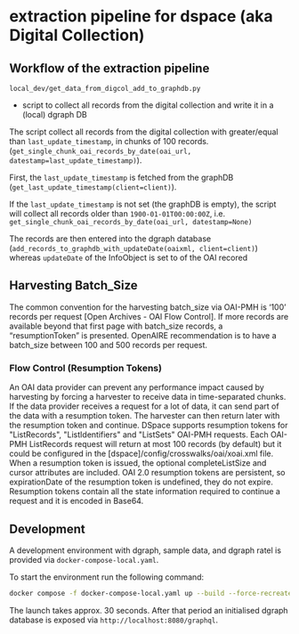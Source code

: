 # extraction pipeline for dspace (aka Digital Collection)

## Workflow of the extraction pipeline
`local_dev/get_data_from_digcol_add_to_graphdb.py` 
- script to collect all records from the digital collection and write it in a (local) dgraph DB

The script collect all records from the digital collection with <datestamp> greater/equal than `last_update_timestamp`, in chunks of 100 records. (`get_single_chunk_oai_records_by_date(oai_url, datestamp=last_update_timestamp)`).

First, the `last_update_timestamp` is fetched from the graphDB (`get_last_update_timestamp(client=client)`).

If the `last_update_timestamp` is not set (the graphDB is empty), the script will collect all records older than `1900-01-01T00:00:00Z`, i.e. `get_single_chunk_oai_records_by_date(oai_url, datestamp=None)`

The records are then entered into the dgraph database (`add_records_to_graphdb_with_updateDate(oaixml, client=client)`) whereas `updateDate` of the InfoObject is set to <datestamp> of the OAI recored  

## Harvesting Batch_Size

The common convention for the harvesting batch_size via OAI-PMH is ‘100’ records per request [Open Archives - OAI Flow Control]. If more records are available beyond that first page with batch_size records, a “resumptionToken” is presented. OpenAIRE recommendation is to have a batch_size between 100 and 500 records per request.

### Flow Control (Resumption Tokens)
An OAI data provider can prevent any performance impact caused by harvesting by forcing a harvester to receive data in time-separated chunks. If the data provider receives a request for a lot of data, it can send part of the data with a resumption token. The harvester can then return later with the resumption token and continue.
DSpace supports resumption tokens for "ListRecords", "ListIdentifiers" and "ListSets" OAI-PMH requests.
Each OAI-PMH ListRecords request will return at most 100 records (by default) but it could be configured in the [dspace]/config/crosswalks/oai/xoai.xml file.
When a resumption token is issued, the optional completeListSize and cursor attributes are included. OAI 2.0 resumption tokens are persistent, so expirationDate of the resumption token is undefined, they do not expire.
Resumption tokens contain all the state information required to continue a request and it is encoded in Base64.

## Development

A development environment with dgraph, sample data, and dgraph ratel is provided via `docker-compose-local.yaml`.

To start the environment run the following command: 

```bash
docker compose -f docker-compose-local.yaml up --build --force-recreate db db_init
```

The launch takes approx. 30 seconds. After that period an initialised dgraph database is exposed via `http://localhost:8080/graphql`.

